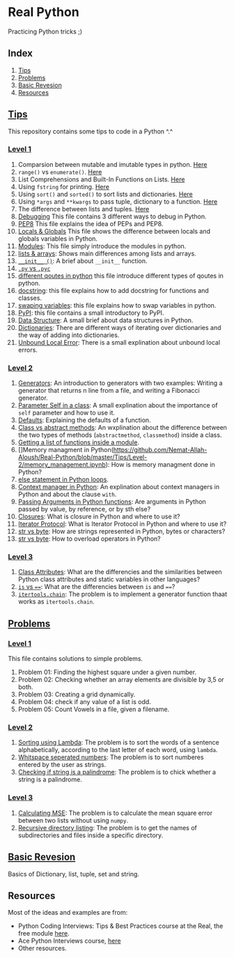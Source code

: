 # Real Python
Practicing Python tricks ;)
## Index
1. [Tips](#tips_file)
2. [Problems](#problems-file)
3. [Basic Revesion](#basic-revesion)
4. [Resources](#resources)

## [Tips](https://github.com/Nemat-Allah-Aloush/Real-Python/tree/master/Tips)

This repository contains some tips to code in a Python ^.^

### [Level 1](https://github.com/Nemat-Allah-Aloush/Real-Python/tree/master/Tips/Level-1)
1. Comparsion between mutable and imutable types in python. [Here](https://github.com/Nemat-Allah-Aloush/Real-Python/blob/master/Tips/Level-1/1.Immutable.mutable.ipynb)
2. `range()` vs `enumerate()`. [Here](https://github.com/Nemat-Allah-Aloush/Real-Python/blob/master/Tips/Level-1/2.%20range_enumerate.ipynb)
3. List Comprehensions and Built-In Functions on Lists. [Here](https://github.com/Nemat-Allah-Aloush/Real-Python/blob/master/Tips/Level-1/3.%20List%20Comprehensions.ipynb)
4. Using `fstring` for printing. [Here](https://github.com/Nemat-Allah-Aloush/Real-Python/blob/master/Tips/Level-1/4.%20fstring.ipynb)
5. Using `sort()` and `sorted()` to sort lists and dictionaries. [Here](https://github.com/Nemat-Allah-Aloush/Real-Python/blob/master/Tips/Level-1/5.%20Sorting.ipynb)
6. Using `*args` and `**kwargs` to pass tuple, dictionary to a function. [Here](https://github.com/Nemat-Allah-Aloush/Real-Python/blob/master/Tips/Level-1/6.%20args.kwargs.ipynb)
7. The difference between lists and tuples. [Here](https://github.com/Nemat-Allah-Aloush/Real-Python/blob/master/Tips/Level-1/7.%20lists.tuples.ipynb)
8. [Debugging](https://github.com/Nemat-Allah-Aloush/Real-Python/blob/master/Tips/Level-1/8.%20Debugging.ipynb) This file contains 3 different ways to debug in Python.
9. [PEP8](https://github.com/Nemat-Allah-Aloush/Real-Python/blob/master/Tips/Level-1/9.%20pep8.ipynb) This file explains the idea of PEPs and PEP8.
10. [Locals & Globals](https://github.com/Nemat-Allah-Aloush/Real-Python/blob/master/Tips/Level-1/10.%20locals-globals.ipynb) This file shows the difference between locals and globals variables in Python.
11. [Modules](https://github.com/Nemat-Allah-Aloush/Real-Python/blob/master/Tips/Level-1/11.%20Modules.ipynb): This file simply introduce the modules in python.
12. [lists & arrays](https://github.com/Nemat-Allah-Aloush/Real-Python/blob/master/Tips/Level-1/12.%20lists.arrays.ipynb): Shows main differences among lists and arrays.
13. [`__init__ ()`](https://github.com/Nemat-Allah-Aloush/Real-Python/blob/master/Tips/Level-1/13.%20init%20function.ipynb): A brief about `__init__` function.
14. [`.py` vs `.pyc`](https://github.com/Nemat-Allah-Aloush/Real-Python/blob/master/Tips/Level-1/14.%20py.pyc.ipynb)
15. [different qoutes in python](https://github.com/Nemat-Allah-Aloush/Real-Python/blob/master/Tips/Level-1/15.%20different%20qoutes.ipynb) this file introduce different types of qoutes in python.
16. [docstring](https://github.com/Nemat-Allah-Aloush/Real-Python/blob/master/Tips/Level-1/16.%20docstring.ipynb): this file explains how to add docstring for functions and classes.
17. [swaping variables](https://github.com/Nemat-Allah-Aloush/Real-Python/blob/master/Tips/Level-1/17.%20swaping%20variables.ipynb): this file explains how to swap variables in python.
18. [PyPI](https://github.com/Nemat-Allah-Aloush/Real-Python/blob/master/Tips/Level-1/18.%20PyPI.ipynb): this file contains a small introductory to PyPI.
19. [Data Structure](https://github.com/Nemat-Allah-Aloush/Real-Python/blob/master/Tips/Level-1/19.%20Data%20Structure.ipynb): A small brief about data structures in Python.
20. [Dictionaries](https://github.com/Nemat-Allah-Aloush/Real-Python/blob/master/Tips/Level-1/20.%20Dictionaries..ipynb): There are different ways of iterating over dictionaries and the way of adding into dictionaries.
21. [Unbound Local Error](https://github.com/Nemat-Allah-Aloush/Real-Python/blob/master/Tips/Level-1/21.%20UnboundLocalError.ipynb): There is a small explination about unbound local errors.

### [Level 2](https://github.com/Nemat-Allah-Aloush/Real-Python/tree/master/Tips/Level-2)
1. [Generators](https://github.com/Nemat-Allah-Aloush/Real-Python/blob/master/Tips/Level-2/Generators.ipynb): An introduction to generators with two examples: Writing a generator that returns n line from a file, and writing a Fibonacci generator.
2. [Parameter Self in a class](https://github.com/Nemat-Allah-Aloush/Real-Python/blob/master/Tips/Level-2/self.ipynb): A small explination about the importance of `self` parameter and how to use it.
3. [Defaults](https://github.com/Nemat-Allah-Aloush/Real-Python/blob/master/Tips/Level-2/Defaults.ipynb): Explaining the defaults of a function.
4. [Class vs abstract methods](https://github.com/Nemat-Allah-Aloush/Real-Python/blob/master/Tips/Level-2/class_static_methods.ipynb): An wxplination about the difference between the two types of methods (`abstractmethod`, `classmethod`) inside a class.
5. [Getting a list of functions inside a module](https://github.com/Nemat-Allah-Aloush/Real-Python/blob/master/Tips/Level-2/functions_in_modules.ipynb).
6. []Memory managment in Python(https://github.com/Nemat-Allah-Aloush/Real-Python/blob/master/Tips/Level-2/memory_management.ipynb): How is memory managment done in Python?
7. [else statement in Python loops](https://github.com/Nemat-Allah-Aloush/Real-Python/blob/master/Tips/Level-2/else.ipynb).
8. [Context manager in Python](https://github.com/Nemat-Allah-Aloush/Real-Python/blob/master/Tips/Level-2/context_managers.ipynb): An explination about context managers in Python and about the clause `with`.
9. [Passing Arguments in Python functions](https://github.com/Nemat-Allah-Aloush/Real-Python/blob/master/Tips/Level-2/reference_value.ipynb): Are arguments in Python passed by value, by reference, or by sth else?
10. [Closures](https://github.com/Nemat-Allah-Aloush/Real-Python/blob/master/Tips/Level-2/closure.ipynb): What is closure in Python and where to use it?
11. [Iterator Protocol](https://github.com/Nemat-Allah-Aloush/Real-Python/blob/master/Tips/Level-2/iterator.ipynb): What is Iterator Protocol in Python and where to use it?
12. [str vs byte](https://github.com/Nemat-Allah-Aloush/Real-Python/blob/master/Tips/Level-2/str.bytes.ipynb): How are strings represented in Python, bytes or characters?
13. [str vs byte](https://github.com/Nemat-Allah-Aloush/Real-Python/blob/master/Tips/Level-2/operator%20overloading.ipynb): How to overload operators in Python?

### [Level 3](https://github.com/Nemat-Allah-Aloush/Real-Python/tree/master/Tips/Level-3)
1. [Class Attributes](https://github.com/Nemat-Allah-Aloush/Real-Python/blob/master/Tips/Level-3/class_attributes.ipynb): What are the differencies and the similarities between Python class attributes and static variables in other languages?
2. [`is` vs `==`](https://github.com/Nemat-Allah-Aloush/Real-Python/blob/master/Tips/Level-3/comparing.ipynb): What are the differencies between `is` and `==`?
3. [`itertools.chain`](https://github.com/Nemat-Allah-Aloush/Real-Python/blob/master/Tips/Level-3/mychain.ipynb): The problem is to implement a generator function thaat works as `itertools.chain`.

## [Problems](https://github.com/Nemat-Allah-Aloush/Real-Python/tree/master/Problems)
### [Level 1](https://github.com/Nemat-Allah-Aloush/Real-Python/blob/master/Problems/Problems-level-1.ipynb)
This file contains solutions to simple problems.
1. Problem 01: Finding the highest square under a given number.
2. Problem 02: Checking whether an array elements are divisible by 3,5 or both.
3. Problem 03: Creating a grid dynamically.
4. Problem 04: check if any value of a list is odd.
5. Problem 05: Count Vowels in a file, given a filename.

### [Level 2](https://github.com/Nemat-Allah-Aloush/Real-Python/tree/master/Problems/Level-2)
1. [Sorting using Lambda](https://github.com/Nemat-Allah-Aloush/Real-Python/blob/master/Problems/Level-2/Sorting%20with%20lambda.ipynb): The problem is to sort the words of a sentence alphabetically, according to the last letter of each word, using `lambda`.
2. [Whitspace seperated numbers](https://github.com/Nemat-Allah-Aloush/Real-Python/blob/master/Problems/Level-2/whitespace_seperated_numbers.ipynb): The problem is to sort numberes entered by the user as strings.
3. [Checking if string is a palindrome](https://github.com/Nemat-Allah-Aloush/Real-Python/blob/master/Problems/Level-2/palindrome.ipynb): The problem is to chick whether a string is a palindrome.
 
 ### [Level 3](https://github.com/Nemat-Allah-Aloush/Real-Python/tree/master/Problems/Level-3)
1. [Calculating MSE](https://github.com/Nemat-Allah-Aloush/Real-Python/blob/master/Problems/Level-3/MSE.ipynb): The problem is to calculate the mean square error between two lists without using `numpy`.
2. [Recursive directory listing](https://github.com/Nemat-Allah-Aloush/Real-Python/blob/master/Problems/Level-3/Recursive_directory_listing.ipynb): The problem is to get the names of subdirectories and files inside a specific directory.



## [Basic Revesion](https://github.com/Nemat-Allah-Aloush/Real-Python/blob/master/Basic_Revesion.ipynb)
Basics of Dictionary, list, tuple, set and string.

## Resources
Most of the ideas and examples are from: 
- Python Coding Interviews: Tips & Best Practices course at the Real, the free module [here](https://realpython.com/courses/python-coding-interviews-tips-best-practices/).
- Ace Python Interviews course, [here](https://store.lerner.co.il/view/courses/ace-python-interviews/166238-introduction/489574-00-introduction)
- Other resources.
